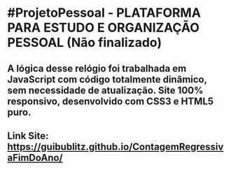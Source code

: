 # #ProjetoPessoal - PLATAFORMA PARA ESTUDO E ORGANIZAÇÃO PESSOAL (Não finalizado)

## A lógica desse relógio foi trabalhada em JavaScript com código totalmente dinâmico, sem necessidade de atualização. Site 100% responsivo, desenvolvido com CSS3 e HTML5 puro. 
## Link Site: <div target="_blank">https://guibublitz.github.io/ContagemRegressivaFimDoAno/</div>


